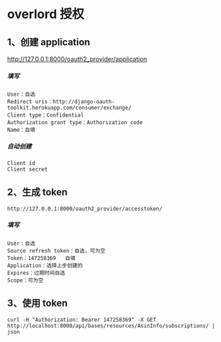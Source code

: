 # overlord 授权

## 1、创建 application
http://127.0.0.1:8000/oauth2_provider/application
                    
##### 填写
```
User：自选
Redirect uris：http://django-oauth-toolkit.herokuapp.com/consumer/exchange/
Client type：Confidential
Authorization grant type：Authorization code
Name：自填
```

##### 自动创建
```
Client id
Client secret
```


## 2、生成 token
```
http://127.0.0.1:8000/oauth2_provider/accesstoken/
```

##### 填写
```
User：自选
Source refresh token：自选，可为空
Token：147258369   自填
Application：选择上步创建的
Expires：过期时间自选
Scope：可为空
```


## 3、使用 token
```
curl -H "Authorization: Bearer 147258369" -X GET http://localhost:8000/api/bases/resources/AsinInfo/subscriptions/ | json
```
